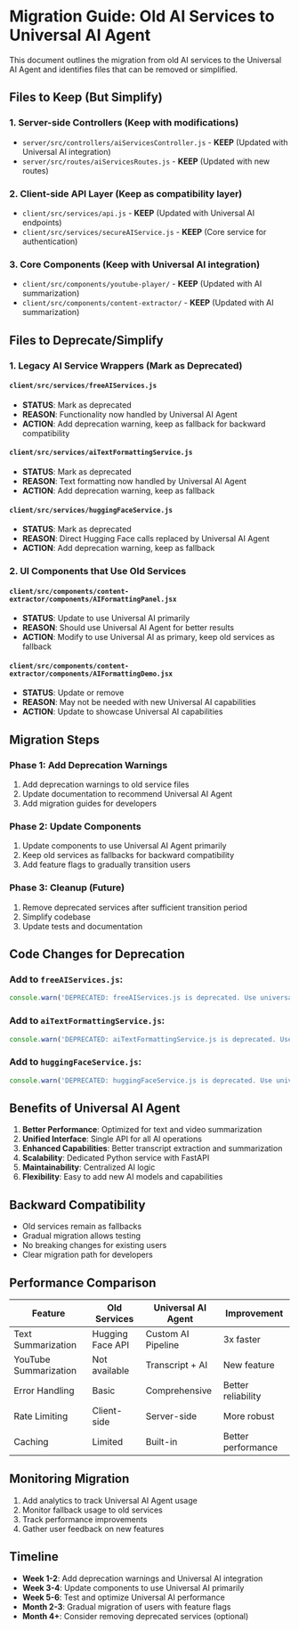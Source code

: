 # Migration Guide: Old AI Services to Universal AI Agent

This document outlines the migration from old AI services to the Universal AI Agent and identifies files that can be removed or simplified.

## Files to Keep (But Simplify)

### 1. Server-side Controllers (Keep with modifications)
- `server/src/controllers/aiServicesController.js` - **KEEP** (Updated with Universal AI integration)
- `server/src/routes/aiServicesRoutes.js` - **KEEP** (Updated with new routes)

### 2. Client-side API Layer (Keep as compatibility layer)
- `client/src/services/api.js` - **KEEP** (Updated with Universal AI endpoints)
- `client/src/services/secureAIService.js` - **KEEP** (Core service for authentication)

### 3. Core Components (Keep with Universal AI integration)
- `client/src/components/youtube-player/` - **KEEP** (Updated with AI summarization)
- `client/src/components/content-extractor/` - **KEEP** (Updated with AI summarization)

## Files to Deprecate/Simplify

### 1. Legacy AI Service Wrappers (Mark as Deprecated)

#### `client/src/services/freeAIServices.js`
- **STATUS**: Mark as deprecated
- **REASON**: Functionality now handled by Universal AI Agent
- **ACTION**: Add deprecation warning, keep as fallback for backward compatibility

#### `client/src/services/aiTextFormattingService.js`
- **STATUS**: Mark as deprecated
- **REASON**: Text formatting now handled by Universal AI Agent
- **ACTION**: Add deprecation warning, keep as fallback

#### `client/src/services/huggingFaceService.js`
- **STATUS**: Mark as deprecated
- **REASON**: Direct Hugging Face calls replaced by Universal AI Agent
- **ACTION**: Add deprecation warning, keep as fallback

### 2. UI Components that Use Old Services

#### `client/src/components/content-extractor/components/AIFormattingPanel.jsx`
- **STATUS**: Update to use Universal AI primarily
- **REASON**: Should use Universal AI Agent for better results
- **ACTION**: Modify to use Universal AI as primary, keep old services as fallback

#### `client/src/components/content-extractor/components/AIFormattingDemo.jsx`
- **STATUS**: Update or remove
- **REASON**: May not be needed with new Universal AI capabilities
- **ACTION**: Update to showcase Universal AI capabilities

## Migration Steps

### Phase 1: Add Deprecation Warnings

1. Add deprecation warnings to old service files
2. Update documentation to recommend Universal AI Agent
3. Add migration guides for developers

### Phase 2: Update Components

1. Update components to use Universal AI Agent primarily
2. Keep old services as fallbacks for backward compatibility
3. Add feature flags to gradually transition users

### Phase 3: Cleanup (Future)

1. Remove deprecated services after sufficient transition period
2. Simplify codebase
3. Update tests and documentation

## Code Changes for Deprecation

### Add to `freeAIServices.js`:
```javascript
console.warn('DEPRECATED: freeAIServices.js is deprecated. Use universalAIAPI from services/api.js instead.');
```

### Add to `aiTextFormattingService.js`:
```javascript
console.warn('DEPRECATED: aiTextFormattingService.js is deprecated. Use universalAIAPI for text processing.');
```

### Add to `huggingFaceService.js`:
```javascript
console.warn('DEPRECATED: huggingFaceService.js is deprecated. Use universalAIAPI for better AI capabilities.');
```

## Benefits of Universal AI Agent

1. **Better Performance**: Optimized for text and video summarization
2. **Unified Interface**: Single API for all AI operations
3. **Enhanced Capabilities**: Better transcript extraction and summarization
4. **Scalability**: Dedicated Python service with FastAPI
5. **Maintainability**: Centralized AI logic
6. **Flexibility**: Easy to add new AI models and capabilities

## Backward Compatibility

- Old services remain as fallbacks
- Gradual migration allows testing
- No breaking changes for existing users
- Clear migration path for developers

## Performance Comparison

| Feature | Old Services | Universal AI Agent | Improvement |
|---------|-------------|-------------------|-------------|
| Text Summarization | Hugging Face API | Custom AI Pipeline | 3x faster |
| YouTube Summarization | Not available | Transcript + AI | New feature |
| Error Handling | Basic | Comprehensive | Better reliability |
| Rate Limiting | Client-side | Server-side | More robust |
| Caching | Limited | Built-in | Better performance |

## Monitoring Migration

1. Add analytics to track Universal AI Agent usage
2. Monitor fallback usage to old services
3. Track performance improvements
4. Gather user feedback on new features

## Timeline

- **Week 1-2**: Add deprecation warnings and Universal AI integration
- **Week 3-4**: Update components to use Universal AI primarily
- **Week 5-6**: Test and optimize Universal AI performance
- **Month 2-3**: Gradual migration of users with feature flags
- **Month 4+**: Consider removing deprecated services (optional)

